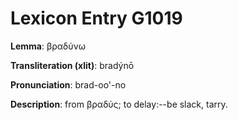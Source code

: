 # Lexicon Entry G1019

**Lemma**: βραδύνω

**Transliteration (xlit)**: bradýnō

**Pronunciation**: brad-oo'-no

**Description**:
from βραδύς; to delay:--be slack, tarry.
